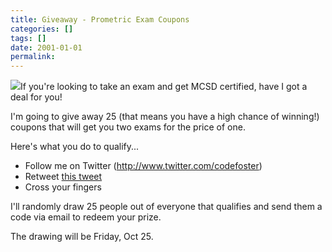 ```yaml
---
title: Giveaway - Prometric Exam Coupons
categories: []
tags: []
date: 2001-01-01
permalink: 
---
```


![](http://codefoster.blob.core.windows.net/site/image/81978287311841f69b056f015dd14679/25freeexams_01_1.jpg)If you're looking to take an exam and get MCSD certified, have I got a deal for you!

I'm going to give away 25 (that means you have a high chance of winning!) coupons that will get you two exams for the price of one.

Here's what you do to qualify...

*   Follow me on Twitter (http://www.twitter.com/codefoster)
*   Retweet [this tweet](https://twitter.com/codefoster/status/390620695719583745)
*   Cross your fingers

I'll randomly draw 25 people out of everyone that qualifies and send them a code via email to redeem your prize.

The drawing will be Friday, Oct 25.

 